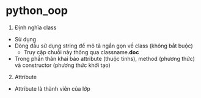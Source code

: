 # python_oop

1. Định nghĩa class
- Sử dụng <class classname:>
- Dòng đầu sử dụng string để mô tả ngắn gọn về class (không bắt buộc) 
  + Truy cập chuỗi này thông qua classname.__doc__
- Trong phần thân khai báo attribute (thuộc tinhs), method (phương thức) và constructor (phương thức khởi tạo)

2. Attribute
- Attribute là thành viên của lớp
